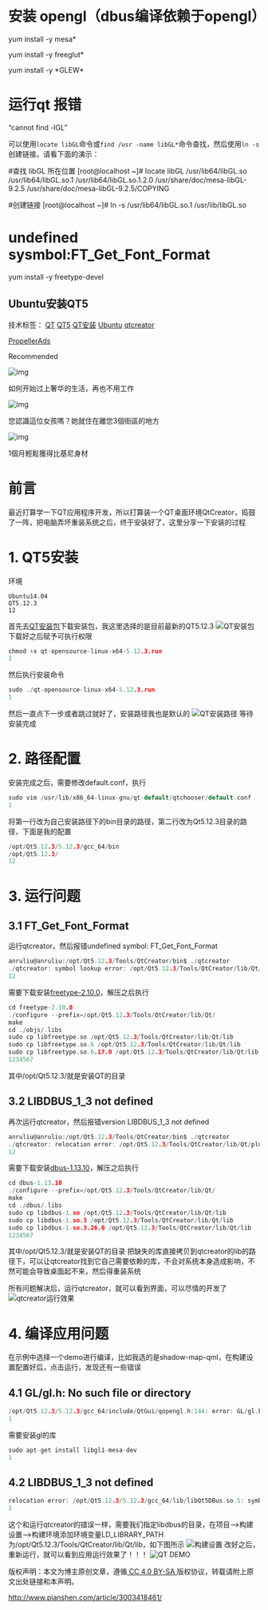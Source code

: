 # 安装 opengl（dbus编译依赖于opengl）

yum install -y mesa*

yum install -y freeglut*

yum install -y \*GLEW\*

# 运行qt 报错

“cannot find -lGL”

可以使用`locate libGL`命令或`find /usr -name libGL*`命令查找，然后使用`ln -s`创建链接。请看下面的演示：

\#查找 libGL 所在位置
[root@localhost ~]# locate libGL
/usr/lib64/libGL.so
/usr/lib64/libGL.so.1
/usr/lib64/libGL.so.1.2.0
/usr/share/doc/mesa-libGL-9.2.5
/usr/share/doc/mesa-libGL-9.2.5/COPYING

\#创建链接
[root@localhost ~]# ln -s /usr/lib64/libGL.so.1 /usr/lib/libGL.so

#  undefined sysmbol:FT_Get_Font_Format

yum install -y freetype-devel







## Ubuntu安装QT5

技术标签： [QT](http://www.pianshen.com/tag/QT/) [QT5](http://www.pianshen.com/tag/QT5/) [QT安装](http://www.pianshen.com/tag/QT安装/) [Ubuntu](http://www.pianshen.com/tag/Ubuntu/) [qtcreator](http://www.pianshen.com/tag/qtcreator/)

[PropellerAds](https://propellerads.com/?utm_medium=widget&utm_source=propellerads&utm_campaign=branding)

Recommended



![img](http://3x2.myfastcdn.com/contents/s/e7/da/26/0383f97b5b608a0665de1018b5/0613050239091.jpeg?width=492)

如何开始过上奢华的生活，再也不用工作



![img](http://3x2.myfastcdn.com/contents/s/94/44/25/771b306dca942ef0fe971e2dc4/01384679056179.jpeg?width=492)

您認識這位女孩嗎？她就住在離您3個街區的地方



![img](http://3x2.myfastcdn.com/contents/s/e8/5d/e1/9674ada1b06b7f6e04c3a67906/01151910052865.jpeg?width=492)

1個月輕鬆獲得比基尼身材

# 前言

最近打算学一下QT应用程序开发，所以打算装一个QT桌面环境QtCreator，捣鼓了一阵，把电脑弄坏重装系统之后，终于安装好了，这里分享一下安装的过程

# 1. QT5安装

环境

```
Ubuntu14.04
QT5.12.3
12
```

首先去[QT安装包](https://download.qt.io/archive/qt/)下载安装包，我这里选择的是目前最新的QT5.12.3
![QT安装包](http://www.pianshen.com/images/314/17c935ec964c639aaabaf84ab761cb6a.png)
下载好之后赋予可执行权限

```c
chmod +x qt-opensource-linux-x64-5.12.3.run
1
```

然后执行安装命令

```c
sudo ./qt-opensource-linux-x64-5.12.3.run
1
```

然后一直点下一步或者跳过就好了，安装路径我也是默认的
![QT安装路径](http://www.pianshen.com/images/838/e08961edead32ea5e8d1fa220a7a2dbe.png)
等待安装完成

# 2. 路径配置

安装完成之后，需要修改default.conf，执行

```c
sudo vim /usr/lib/x86_64-linux-gnu/qt-default/qtchooser/default.conf
1
```

将第一行改为自己安装路径下的bin目录的路径，第二行改为Qt5.12.3目录的路径，下面是我的配置

```c
/opt/Qt5.12.3/5.12.3/gcc_64/bin
/opt/Qt5.12.3/
12
```

# 3. 运行问题

## 3.1 FT_Get_Font_Format

运行qtcreator，然后报错undefined symbol: FT_Get_Font_Format

```c
anruliu@anruliu:/opt/Qt5.12.3/Tools/QtCreator/bin$ ./qtcreator
./qtcreator: symbol lookup error: /opt/Qt5.12.3/Tools/QtCreator/lib/Qt/plugins/platforms/../../lib/libQt5XcbQpa.so.5: undefined symbol: FT_Get_Font_Format
12
```

需要下载安装[freetype-2.10.0](https://download.savannah.gnu.org/releases/freetype/)，解压之后执行

```c
cd freetype-2.10.0
./configure --prefix=/opt/Qt5.12.3/Tools/QtCreator/lib/Qt/
make
cd ./objs/.libs
sudo cp libfreetype.so /opt/Qt5.12.3/Tools/QtCreator/lib/Qt/lib
sudo cp libfreetype.so.6 /opt/Qt5.12.3/Tools/QtCreator/lib/Qt/lib
sudo cp libfreetype.so.6.17.0 /opt/Qt5.12.3/Tools/QtCreator/lib/Qt/lib
1234567
```

其中/opt/Qt5.12.3/就是安装QT的目录

## 3.2 LIBDBUS_1_3 not defined

再次运行qtcreator，然后报错version LIBDBUS_1_3 not defined

```c
anruliu@anruliu:/opt/Qt5.12.3/Tools/QtCreator/bin$ ./qtcreator
./qtcreator: relocation error: /opt/Qt5.12.3/Tools/QtCreator/lib/Qt/plugins/platforms/../../lib/libQt5DBus.so.5: symbol dbus_message_get_allow_interactive_authorization, version LIBDBUS_1_3 not defined in file libdbus-1.so.3 with link time reference
12
```

需要下载安装[dbus-1.13.10](https://dbus.freedesktop.org/releases/dbus/)，解压之后执行

```c
cd dbus-1.13.10
./configure --prefix=/opt/Qt5.12.3/Tools/QtCreator/lib/Qt/
make
cd ./dbus/.libs
sudo cp libdbus-1.so /opt/Qt5.12.3/Tools/QtCreator/lib/Qt/lib
sudo cp libdbus-1.so.3 /opt/Qt5.12.3/Tools/QtCreator/lib/Qt/lib
sudo cp libdbus-1.so.3.26.0 /opt/Qt5.12.3/Tools/QtCreator/lib/Qt/lib
1234567
```

其中/opt/Qt5.12.3/就是安装QT的目录
把缺失的库直接拷贝到qtcreator的lib的路径下，可以让qtcreator找到它自己需要依赖的库，不会对系统本身造成影响，不然可能会导致桌面起不来，然后得重装系统

所有问题解决后，运行qtcreator，就可以看到界面，可以尽情的开发了
![qtcreator运行效果](http://www.pianshen.com/images/572/8e84bf392fa0bc02739f72f9d67bfcfc.png)

# 4. 编译应用问题

在示例中选择一个demo进行编译，比如我选的是shadow-map-qml，在构建设置配置好后，点击运行，发现还有一些错误

## 4.1 GL/gl.h: No such file or directory

```c
/opt/Qt5.12.3/5.12.3/gcc_64/include/QtGui/qopengl.h:144: error: GL/gl.h: No such file or directory
1
```

需要安装gl的库

```c
sudo apt-get install libgl1-mesa-dev
1
```

## 4.2 LIBDBUS_1_3 not defined

```c
relocation error: /opt/Qt5.12.3/5.12.3/gcc_64/lib/libQt5DBus.so.5: symbol dbus_message_get_allow_interactive_authorization, version LIBDBUS_1_3 not defined in file libdbus-1.so.3 with link time reference
1
```

这个和运行qtcreator的错误一样，需要我们指定libdbus的目录，在项目–>构建设置–>构建环境添加环境变量LD_LIBRARY_PATH为/opt/Qt5.12.3/Tools/QtCreator/lib/Qt/lib，如下图所示
![构建设置](http://www.pianshen.com/images/663/ea568f8bdd505e7006703ddf3626bca7.png)
改好之后，重新运行，就可以看到应用运行效果了！！！
![QT DEMO](http://www.pianshen.com/images/6/54275221c88abb0b554fd26f764d5e26.png)

版权声明：本文为博主原创文章，遵循[ CC 4.0 BY-SA ](https://creativecommons.org/licenses/by-sa/4.0/)版权协议，转载请附上原文出处链接和本声明。



http://www.pianshen.com/article/3003418461/

